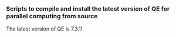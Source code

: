 ### Scripts to compile and install the latest version of QE for parallel computing from source

The latest version of QE is 7.3.1!
